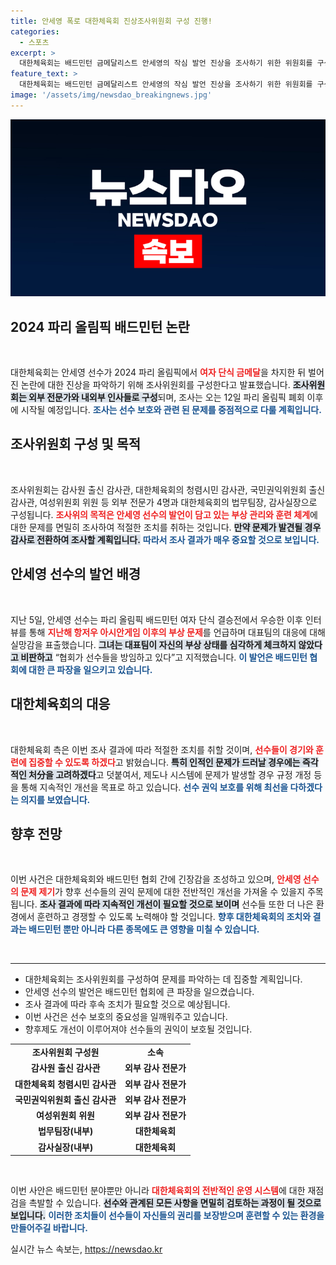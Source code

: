 ```yaml
---
title: 안세영 폭로 대한체육회 진상조사위원회 구성 진행!
categories:
  - 스포츠
excerpt: >
  대한체육회는 배드민턴 금메달리스트 안세영의 작심 발언 진상을 조사하기 위한 위원회를 구성했다. 파리 올림픽 이후 시작되는 이번 조사에서 선수 보호와 훈련 체계 문제를 면밀히 검토할 예정이다. 선수들의 목소리에 귀 기울이며 개선 의지를 보이는 대한체육회의 행보에 관심이 집중된다!
feature_text: >
  대한체육회는 배드민턴 금메달리스트 안세영의 작심 발언 진상을 조사하기 위한 위원회를 구성했다. 파리 올림픽 이후 시작되는 이번 조사에서 선수 보호와 훈련 체계 문제를 면밀히 검토할 예정이다. 선수들의 목소리에 귀 기울이며 개선 의지를 보이는 대한체육회의 행보에 관심이 집중된다!
image: '/assets/img/newsdao_breakingnews.jpg'
---
```


<p><img src="/assets/img/newsdao_breakingnews.jpg" alt="pcversion 속보" /></p>

<h2 data-ke-size="size26">2024 파리 올림픽 배드민턴 논란</h2>

<p data-ke-size="size16">&nbsp;</p> 

<p>대한체육회는 안세영 선수가 2024 파리 올림픽에서 <b><span style="color: #ee2323;">여자 단식 금메달</span></b>을 차지한 뒤 벌어진 논란에 대한 진상을 파악하기 위해 조사위원회를 구성한다고 발표했습니다. <b><span style="background-color: #21538527;">조사위원회는 외부 전문가와 내외부 인사들로 구성</span></b>되며, 조사는 오는 12일 파리 올림픽 폐회 이후에 시작될 예정입니다. <b><span style="color: #1a5490;">조사는 선수 보호와 관련 된 문제를 중점적으로 다룰 계획입니다.</span></b> </p>

<h2 data-ke-size="size26">조사위원회 구성 및 목적</h2>

<p data-ke-size="size16">&nbsp;</p> 

<p>조사위원회는 감사원 출신 감사관, 대한체육회의 청렴시민 감사관, 국민권익위원회 출신 감사관, 여성위원회 위원 등 외부 전문가 4명과 대한체육회의 법무팀장, 감사실장으로 구성됩니다. <b><span style="color: #ee2323;">조사위의 목적은 안세영 선수의 발언이 담고 있는 부상 관리와 훈련 체계</span></b>에 대한 문제를 면밀히 조사하여 적절한 조치를 취하는 것입니다. <b><span style="background-color: #21538527;">만약 문제가 발견될 경우 감사로 전환하여 조사할 계획입니다.</span></b> <b><span style="color: #1a5490;">따라서 조사 결과가 매우 중요할 것으로 보입니다.</span></b></p>

<h2 data-ke-size="size26">안세영 선수의 발언 배경</h2>

<p data-ke-size="size16">&nbsp;</p> 

<p>지난 5일, 안세영 선수는 파리 올림픽 배드민턴 여자 단식 결승전에서 우승한 이후 인터뷰를 통해 <b><span style="color: #ee2323;">지난해 항저우 아시안게임 이후의 부상 문제</span></b>를 언급하며 대표팀의 대응에 대해 실망감을 표출했습니다. <b><span style="background-color: #21538527;">그녀는 대표팀이 자신의 부상 상태를 심각하게 체크하지 않았다고 비판하고</span></b> “협회가 선수들을 방임하고 있다”고 지적했습니다. <b><span style="color: #1a5490;">이 발언은 배드민턴 협회에 대한 큰 파장을 일으키고 있습니다.</span></b> </p>

<h2 data-ke-size="size26">대한체육회의 대응</h2>

<p data-ke-size="size16">&nbsp;</p> 

<p>대한체육회 측은 이번 조사 결과에 따라 적절한 조치를 취할 것이며, <b><span style="color: #ee2323;">선수들이 경기와 훈련에 집중할 수 있도록 하겠다</span></b>고 밝혔습니다. <b><span style="background-color: #21538527;">특히 인적인 문제가 드러날 경우에는 즉각적인 처分을 고려하겠다</span></b>고 덧붙여서, 제도나 시스템에 문제가 발생할 경우 규정 개정 등을 통해 지속적인 개선을 목표로 하고 있습니다. <b><span style="color: #1a5490;">선수 권익 보호를 위해 최선을 다하겠다는 의지를 보였습니다.</span></b> </p>

<h2 data-ke-size="size26">향후 전망</h2>

<p data-ke-size="size16">&nbsp;</p> 

<p>이번 사건은 대한체육회와 배드민턴 협회 간에 긴장감을 조성하고 있으며, <b><span style="color: #ee2323;">안세영 선수의 문제 제기</span></b>가 향후 선수들의 권익 문제에 대한 전반적인 개선을 가져올 수 있을지 주목됩니다. <b><span style="background-color: #21538527;">조사 결과에 따라 지속적인 개선이 필요할 것으로 보이며</span></b> 선수들 또한 더 나은 환경에서 훈련하고 경쟁할 수 있도록 노력해야 할 것입니다. <b><span style="color: #1a5490;">향후 대한체육회의 조치와 결과는 배드민턴 뿐만 아니라 다른 종목에도 큰 영향을 미칠 수 있습니다.</span></b></p>

<p data-ke-size="size16">&nbsp;</p> 

<hr>

<ul>
<li>대한체육회는 조사위원회를 구성하여 문제를 파악하는 데 집중할 계획입니다.</li>
<li>안세영 선수의 발언은 배드민턴 협회에 큰 파장을 일으켰습니다.</li>
<li>조사 결과에 따라 후속 조치가 필요할 것으로 예상됩니다.</li>
<li>이번 사건은 선수 보호의 중요성을 일깨워주고 있습니다.</li>
<li>향후제도 개선이 이루어져야 선수들의 권익이 보호될 것입니다.</li>
</ul>

<table style="width: 100%; border-collapse: collapse;">
<tr>
<td style="text-align: center; height: 17px;"><b>조사위원회 구성원</b></td>
<td style="text-align: center; height: 17px;"><b>소속</b></td>
</tr>
<tr>
<td style="text-align: center; height: 17px;"><b>감사원 출신 감사관</b></td>
<td style="text-align: center; height: 17px;"><b>외부 감사 전문가</b></td>
</tr>
<tr>
<td style="text-align: center; height: 17px;"><b>대한체육회 청렴시민 감사관</b></td>
<td style="text-align: center; height: 17px;"><b>외부 감사 전문가</b></td>
</tr>
<tr>
<td style="text-align: center; height: 17px;"><b>국민권익위원회 출신 감사관</b></td>
<td style="text-align: center; height: 17px;"><b>외부 감사 전문가</b></td>
</tr>
<tr>
<td style="text-align: center; height: 17px;"><b>여성위원회 위원</b></td>
<td style="text-align: center; height: 17px;"><b>외부 감사 전문가</b></td>
</tr>
<tr>
<td style="text-align: center; height: 17px;"><b>법무팀장(내부)</b></td>
<td style="text-align: center; height: 17px;"><b>대한체육회</b></td>
</tr>
<tr>
<td style="text-align: center; height: 17px;"><b>감사실장(내부)</b></td>
<td style="text-align: center; height: 17px;"><b>대한체육회</b></td>
</tr>
</table>

<p data-ke-size="size16">&nbsp;</p> 

<p>이번 사안은 배드민턴 분야뿐만 아니라 <b><span style="color: #ee2323;">대한체육회의 전반적인 운영 시스템</span></b>에 대한 재점검을 촉발할 수 있습니다. <b><span style="background-color: #21538527;">선수와 관계된 모든 사항을 면밀히 검토하는 과정이 될 것으로 보입니다.</span></b> <b><span style="color: #1a5490;">이러한 조치들이 선수들이 자신들의 권리를 보장받으며 훈련할 수 있는 환경을 만들어주길 바랍니다.</span></b></p>
실시간 뉴스 속보는, <a href="https://newsdao.kr" rel="dofollow">https://newsdao.kr</a>



